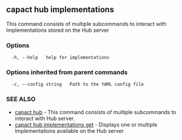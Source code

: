 ## capact hub implementations

This command consists of multiple subcommands to interact with Implementations stored on the Hub server

### Options

```
  -h, --help   help for implementations
```

### Options inherited from parent commands

```
  -c, --config string   Path to the YAML config file
```

### SEE ALSO

* [capact hub](capact_hub.md)	 - This command consists of multiple subcommands to interact with Hub server.
* [capact hub implementations get](capact_hub_implementations_get.md)	 - Displays one or multiple Implementations available on the Hub server

